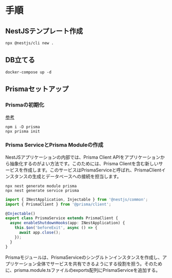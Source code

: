 # 手順
## NestJSテンプレート作成
```
npx @nestjs/cli new .
```
##  DB立てる
```
docker-compose up -d 
```

## Prismaセットアップ 
### Prismaの初期化
[参考](https://www.prisma.io/blog/nestjs-prisma-rest-api-7D056s1BmOL0)

```
npm i -D prisma 
npx prisma init
```

### Prisma ServiceとPrisma Moduleの作成

NestJSアプリケーションの内部では、Prisma Client APIをアプリケーションから抽象化するのがよい方法です。このためには、Prisma Clientを含む新しいサービスを作成します。このサービスはPrismaServiceと呼ばれ、PrismaClientインスタンスの生成とデータベースへの接続を担当します。
```
npx nest generate module prisma
npx nest generate service prisma
```

```ts:src/prisma/prisma.service.ts
import { INestApplication, Injectable } from '@nestjs/common';
import { PrismaClient } from '@prisma/client';

@Injectable()
export class PrismaService extends PrismaClient {
  async enableShutdownHooks(app: INestApplication) {
    this.$on('beforeExit', async () => {
      await app.close();
    });
  }
}
```

Prismaモジュールは、PrismaServiceのシングルトンインスタンスを作成し、アプリケーション全体でサービスを共有できるようにする役割を担う。そのために、prisma.module.tsファイルのexports配列にPrismaServiceを追加する。